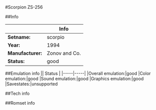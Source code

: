 #Scorpion ZS-256

##Info

||Info|
|-----|-----|
|**Setname:**|scorpio
|**Year:**|1994
|**Manufacturer:**|Zonov and Co.
|**Status:**|good

##Emulation info
|| Status |
|-----|-----|
|Overall emulation:|good
|Color emulation:|good
|Sound emulation:|good
|Graphics emulation:|good
|Savestates:|unsupported

##Tech info

##Romset info

<!--- START OF EDITED COMMENT DO NOT TOUCH TEXT ABOVE-->
